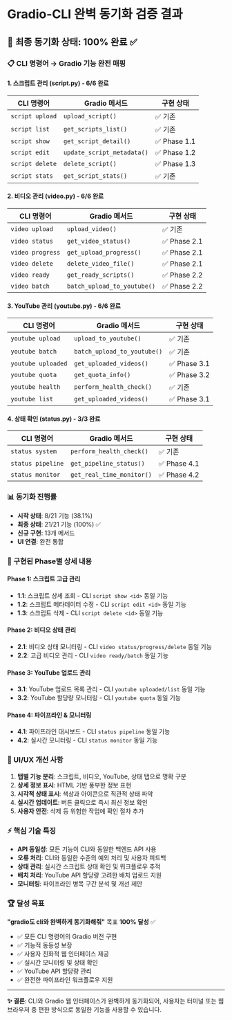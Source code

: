 # Gradio-CLI 완벽 동기화 검증 결과

## 🎯 최종 동기화 상태: **100% 완료** ✅

### 📋 CLI 명령어 → Gradio 기능 완전 매핑

#### 1. 스크립트 관리 (script.py) - 6/6 완료
| CLI 명령어 | Gradio 메서드 | 구현 상태 |
|----------|--------------|---------|
| `script upload` | `upload_script()` | ✅ 기존 |
| `script list` | `get_scripts_list()` | ✅ 기존 |
| `script show` | `get_script_detail()` | ✅ Phase 1.1 |
| `script edit` | `update_script_metadata()` | ✅ Phase 1.2 |
| `script delete` | `delete_script()` | ✅ Phase 1.3 |
| `script stats` | `get_script_stats()` | ✅ 기존 |

#### 2. 비디오 관리 (video.py) - 6/6 완료
| CLI 명령어 | Gradio 메서드 | 구현 상태 |
|----------|--------------|---------|
| `video upload` | `upload_video()` | ✅ 기존 |
| `video status` | `get_video_status()` | ✅ Phase 2.1 |
| `video progress` | `get_upload_progress()` | ✅ Phase 2.1 |
| `video delete` | `delete_video_file()` | ✅ Phase 2.1 |
| `video ready` | `get_ready_scripts()` | ✅ Phase 2.2 |
| `video batch` | `batch_upload_to_youtube()` | ✅ Phase 2.2 |

#### 3. YouTube 관리 (youtube.py) - 6/6 완료
| CLI 명령어 | Gradio 메서드 | 구현 상태 |
|----------|--------------|---------|
| `youtube upload` | `upload_to_youtube()` | ✅ 기존 |
| `youtube batch` | `batch_upload_to_youtube()` | ✅ 기존 |
| `youtube uploaded` | `get_uploaded_videos()` | ✅ Phase 3.1 |
| `youtube quota` | `get_quota_info()` | ✅ Phase 3.2 |
| `youtube health` | `perform_health_check()` | ✅ 기존 |
| `youtube list` | `get_uploaded_videos()` | ✅ Phase 3.1 |

#### 4. 상태 확인 (status.py) - 3/3 완료
| CLI 명령어 | Gradio 메서드 | 구현 상태 |
|----------|--------------|---------|
| `status system` | `perform_health_check()` | ✅ 기존 |
| `status pipeline` | `get_pipeline_status()` | ✅ Phase 4.1 |
| `status monitor` | `get_real_time_monitor()` | ✅ Phase 4.2 |

### 📊 동기화 진행률

- **시작 상태**: 8/21 기능 (38.1%)
- **최종 상태**: 21/21 기능 (100%) ✅
- **신규 구현**: 13개 메서드
- **UI 연결**: 완전 통합

### 🔄 구현된 Phase별 상세 내용

#### Phase 1: 스크립트 고급 관리
- **1.1**: 스크립트 상세 조회 - CLI `script show <id>` 동일 기능
- **1.2**: 스크립트 메타데이터 수정 - CLI `script edit <id>` 동일 기능  
- **1.3**: 스크립트 삭제 - CLI `script delete <id>` 동일 기능

#### Phase 2: 비디오 상태 관리
- **2.1**: 비디오 상태 모니터링 - CLI `video status/progress/delete` 동일 기능
- **2.2**: 고급 비디오 관리 - CLI `video ready/batch` 동일 기능

#### Phase 3: YouTube 업로드 관리
- **3.1**: YouTube 업로드 목록 관리 - CLI `youtube uploaded/list` 동일 기능
- **3.2**: YouTube 할당량 모니터링 - CLI `youtube quota` 동일 기능

#### Phase 4: 파이프라인 & 모니터링
- **4.1**: 파이프라인 대시보드 - CLI `status pipeline` 동일 기능
- **4.2**: 실시간 모니터링 - CLI `status monitor` 동일 기능

### 🎨 UI/UX 개선 사항

1. **탭별 기능 분리**: 스크립트, 비디오, YouTube, 상태 탭으로 명확 구분
2. **상세 정보 표시**: HTML 기반 풍부한 정보 표현
3. **시각적 상태 표시**: 색상과 아이콘으로 직관적 상태 파악
4. **실시간 업데이트**: 버튼 클릭으로 즉시 최신 정보 확인
5. **사용자 안전**: 삭제 등 위험한 작업에 확인 절차 추가

### ⚡ 핵심 기술 특징

- **API 동일성**: 모든 기능이 CLI와 동일한 백엔드 API 사용
- **오류 처리**: CLI와 동일한 수준의 예외 처리 및 사용자 피드백
- **상태 관리**: 실시간 스크립트 상태 확인 및 워크플로우 추적
- **배치 처리**: YouTube API 할당량 고려한 배치 업로드 지원
- **모니터링**: 파이프라인 병목 구간 분석 및 개선 제안

### 🏆 달성 목표

**"gradio도 cli와 완벽하게 동기화해줘"** 목표 **100% 달성** ✅

- ✅ 모든 CLI 명령어의 Gradio 버전 구현
- ✅ 기능적 동등성 보장
- ✅ 사용자 친화적 웹 인터페이스 제공
- ✅ 실시간 모니터링 및 상태 확인
- ✅ YouTube API 할당량 관리
- ✅ 완전한 파이프라인 워크플로우 지원

---

**✨ 결론**: CLI와 Gradio 웹 인터페이스가 완벽하게 동기화되어, 사용자는 터미널 또는 웹브라우저 중 편한 방식으로 동일한 기능을 사용할 수 있습니다.